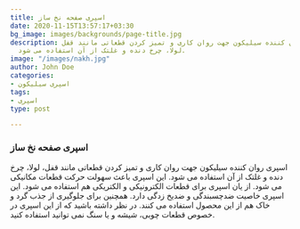 ```yaml
---
title: اسپری صفحه نخ ساز
date: 2020-11-15T13:57:17+03:30
bg_image: images/backgrounds/page-title.jpg
description: اسپری روان کننده سیلیکون جهت روان کاری و تمیز کردن قطعاتی مانند قفل،
  لولا، چرخ دنده و غلتک از آن استفاده می شود.
image: "/images/nakh.jpg"
author: John Doe
categories:
- اسپری سیلیکون
tags:
- اسپری
type: post

---
```

### اسپری صفحه نخ ساز

اسپری روان کننده سیلیکون جهت روان کاری و تمیز کردن قطعاتی مانند قفل، لولا، چرخ دنده و غلتک از آن استفاده می شود. این اسپری باعث سهولت حرکت قطعات مکانیکی می شود. از یان اسپری برای قطعات الکترونیکی و الکتریکی هم استفاده می شود. این اسپری خاصیت ضدچسبندگی و ضدیخ زدگی دارد. همچنین برای جلوگیری از جذب گرد و خاک هم از این محصول استفاده می کنند. در نظر داشته باشید که از این اسپری در خصوص قطعات چوبی، شیشه و یا سنگ نمی توانید استفاده کنید.
